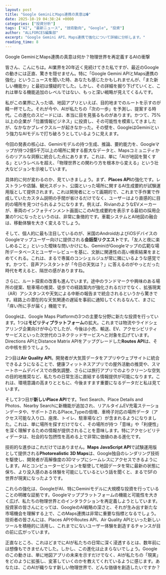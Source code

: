 ```yaml
---
layout: post
title: "Google GeminiとMaps連携の真意は�"
date: 2025-10-19 04:38:24 +0000
categories: ["投資分析"]
tags: ["AI", "最新ニュース", "技術動向", "Google", "投資"]
author: "ALLFORCES編集部"
excerpt: "Google Gemini API、Maps連携で強化について詳細に分析します。"
reading_time: 8
---
```


Google GeminiとMaps連携の真意は何か？物理世界を再定義するAIの衝撃

皆さん、こんにちは。AI業界を20年近く見続けてきた私ですが、最近のGoogleの動きには正直、驚きを隠せません。特に「Google Gemini APIとMaps連携の強化」というニュースを聞いた時、あなたも感じたかもしれませんが、「また新しい機能か」と最初は懐疑的でした。しかし、その詳細を掘り下げていくと、これは単なる機能追加のレベルではない、もっと深い戦略が見えてくるんです。

私がこの業界に入った頃、地図アプリといえば、目的地までのルートを示すのが精一杯でした。それが今や、AIが私たちの「次の一歩」を予測し、提案する時代。この進化のスピードには、本当に目を見張るものがあります。かつて、75%以上の企業が「位置情報ビジネス」に投資し、その可能性を模索してきましたが、なかなかブレイクスルーが起きなかった。その壁を、GoogleはGeminiという強力なAIモデルで打ち破ろうとしているように見えます。

今回の発表の核心は、Geminiモデルの持つ生成、推論、要約能力を、Googleマップが持つ2億5千万以上の場所に関する膨大なデータと、Mapsコミュニティからのリアルな洞察に統合した点にあります。これは、単に「AIが地図を賢くする」というレベルを超え、「物理世界との関わり方を根本から変える」という壮大なビジョンを示唆しています。

具体的に何が変わるのか、見ていきましょう。まず、**Places API**の強化です。レストランや店舗、観光スポット、公園といった場所に関するAI生成要約が試験運用版として提供されます。これは開発者にとって画期的で、これまで手作業で作成していたカスタム説明の手間が省けるだけでなく、ユーザーはより直感的に目的の場所を見つけられるようになります。例えば、RivianのようなEVメーカーが、車両のインフォテインメント画面にこのAI生成要約を表示する最初の採用企業の1つになったというのは、非常に象徴的です。車載システムとAI地図の融合は、移動体験を大きく変えるでしょう。

そして、個人的に最も注目しているのが、米国のAndroidおよびiOSデバイスのGoogleマップユーザー向けに提供される**会話型リクエスト**です。「友人と夜に楽しめること」といった曖昧な問いかけにも、GeminiがGoogleマップの広範な場所データベースとユーザーレビューを基に、文脈に関連性の高い検索結果をまとめてくれる。これは、まるで専属のコンシェルジュが常に隣にいるような感覚です。かつて、音声アシスタントが「今日の天気は？」に答えるのがやっとだった時代を考えると、隔世の感がありますね。

さらに、ルート探索の改善も進んでいます。途中のランドマークや興味のある場所の提案、駐車場の推奨、徒歩での経路案内が強化されるだけでなく、拡張現実（AR）アシスタンスや天気による中断の報告まで統合されるというから驚きです。経路上の潜在的な天気関連の遅延を事前に通知してくれるなんて、まさに「痒い所に手が届く」機能です。

Googleは、Google Maps Platformの3つの主要な分野に新たな投資を行っています。1つは**モビリティプラットフォーム**の拡大。これまでは物流やライドシェアリング企業向けが中心でしたが、今後は小売、輸送、EV、アクセシビリティサービスといった次世代のコネクテッドサービスへと対象を広げています。Directions APIとDistance Matrix APIをアップグレードした**Routes API**は、その中核を担うでしょう。

2つ目は**Air Quality API**。開発者が大気質データをアプリやウェブサイトに統合できるようになることで、健康フィットネスアプリでの屋外活動の推奨や、スマートホームデバイスでの換気調整、さらには旅行アプリでのよりクリーンな空気の目的地推奨など、私たちの日常生活に直結する情報提供が可能になります。これは、環境意識の高まりとともに、今後ますます重要になるデータだと私は見ています。

そして3つ目が**新しいPlace API**です。Text Search、Place Details and Photos、Nearby Searchに新機能が追加され、リアルタイムEV充電ステーションデータや、サポートされるPlace_Typeの倍増、車椅子対応の場所データ（アクセス可能な入り口、座席、トイレ、駐車場など）が含まれるようになりました。これは、単に場所を探すだけでなく、その場所が持つ「意味」や「利便性」を深く理解するための情報が提供されることを意味します。特にアクセシビリティデータは、社会的な包摂性を高める上で非常に価値のある進化です。

技術的な進歩はこれだけではありません。**Maps JavaScript API**で試験運用版として提供される**Photorealistic 3D Maps**は、Google独自のレンダリング技術を駆使し、開発者が高解像度の3Dマップにシームレスにアクセスできるようにします。AIとコンピュータービジョンを駆使して地図データを常に最新の状態に保ち、より没入感のある体験を可能にしているという話を聞くと、まるでSFの世界が現実になったようです。

これらの強化は、GoogleがAI、特にGeminiモデルに大規模な投資を行っていることの明確な証拠です。Googleマッププラットフォームの機能と可能性を大きく広げ、私たちの物理世界とのインタラクションを再定義しようとしています。投資家の皆さんにとっては、GoogleのAI戦略の深さと、それが生み出す新たな市場機会を理解する上で、このMaps連携は非常に重要な指標となるでしょう。技術者の皆さんには、Places APIやRoutes API、Air Quality APIといった新しいツールを積極的に活用し、これまでにないユーザー体験を創造するチャンスが目の前に広がっています。

正直なところ、これほどまでにAIが私たちの日常に深く浸透するとは、数年前には想像もできませんでした。しかし、この進化は止まらないでしょう。Googleのこの動きは、単に地図アプリの未来を示すだけでなく、AIが私たちの「現実」をどのように拡張し、変革していくのかを教えてくれているように感じます。あなたは、このAIが織りなす新しい物理世界で、どんな価値を創造したいですか？

